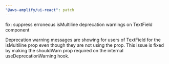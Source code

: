 ```yaml
---
"@aws-amplify/ui-react": patch
---
```


fix: suppress erroneous isMultiline deprecation warnings on TextField component

Deprecation warning messages are showing for users of TextField for the isMultiline prop even though
they are not using the prop. This issue is fixed by making the shouldWarn prop required on the internal
useDeprecationWarning hook.

